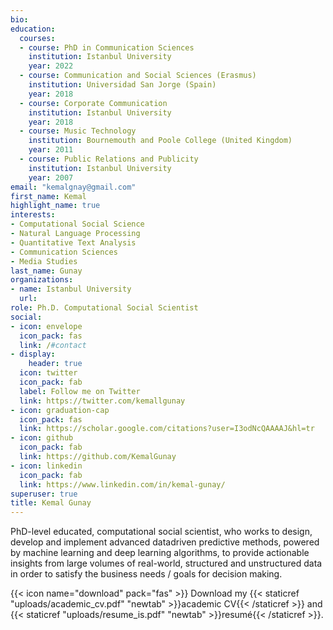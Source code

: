 ```yaml
---
bio: 
education:
  courses:
  - course: PhD in Communication Sciences
    institution: Istanbul University
    year: 2022
  - course: Communication and Social Sciences (Erasmus)
    institution: Universidad San Jorge (Spain)
    year: 2018    
  - course: Corporate Communication
    institution: Istanbul University
    year: 2018
  - course: Music Technology
    institution: Bournemouth and Poole College (United Kingdom)
    year: 2011    
  - course: Public Relations and Publicity
    institution: Istanbul University
    year: 2007
email: "kemalgnay@gmail.com"
first_name: Kemal
highlight_name: true
interests:
- Computational Social Science
- Natural Language Processing
- Quantitative Text Analysis
- Communication Sciences
- Media Studies
last_name: Gunay
organizations:
- name: Istanbul University
  url: 
role: Ph.D. Computational Social Scientist
social:
- icon: envelope
  icon_pack: fas
  link: /#contact
- display:
    header: true
  icon: twitter
  icon_pack: fab
  label: Follow me on Twitter
  link: https://twitter.com/kemallgunay
- icon: graduation-cap
  icon_pack: fas
  link: https://scholar.google.com/citations?user=I3odNcQAAAAJ&hl=tr
- icon: github
  icon_pack: fab
  link: https://github.com/KemalGunay
- icon: linkedin
  icon_pack: fab
  link: https://www.linkedin.com/in/kemal-gunay/
superuser: true
title: Kemal Gunay
---
```


PhD-level educated, computational social scientist, who works to design, develop and implement advanced datadriven predictive methods, powered by machine learning and deep learning algorithms, to provide actionable insights from large volumes of real-world, structured and unstructured data in order to satisfy the business needs / goals for decision making.



{{< icon name="download" pack="fas" >}} Download my {{< staticref "uploads/academic_cv.pdf" "newtab" >}}academic CV{{< /staticref >}}  and {{< staticref "uploads/resume_is.pdf" "newtab" >}}resumé{{< /staticref >}}.
